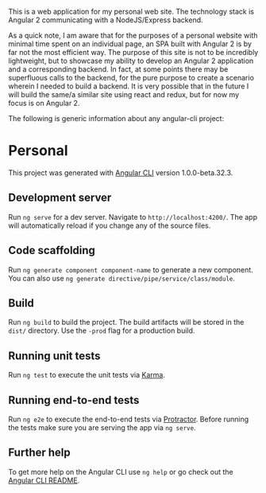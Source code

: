 This is a web application for my personal web site. The technology stack is Angular 2 communicating with a NodeJS/Express backend.

As a quick note, I am aware that for the purposes of a personal website with minimal time spent on an individual page, an SPA built with Angular 2 is by far not the most efficient way. The purpose of this site is not to be incredibly lightweight, but to showcase my ability to develop an Angular 2 application and a corresponding backend. In fact, at some points there may be superfluous calls to the backend, for the pure purpose to create a scenario wherein I needed to build a backend. It is very possible that in the future I will build the same/a similar site using react and redux, but for now my focus is on Angular 2.


The following is generic information about any angular-cli project:

# Personal

This project was generated with [Angular CLI](https://github.com/angular/angular-cli) version 1.0.0-beta.32.3.

## Development server
Run `ng serve` for a dev server. Navigate to `http://localhost:4200/`. The app will automatically reload if you change any of the source files.

## Code scaffolding

Run `ng generate component component-name` to generate a new component. You can also use `ng generate directive/pipe/service/class/module`.

## Build

Run `ng build` to build the project. The build artifacts will be stored in the `dist/` directory. Use the `-prod` flag for a production build.

## Running unit tests

Run `ng test` to execute the unit tests via [Karma](https://karma-runner.github.io).

## Running end-to-end tests

Run `ng e2e` to execute the end-to-end tests via [Protractor](http://www.protractortest.org/).
Before running the tests make sure you are serving the app via `ng serve`.

## Further help

To get more help on the Angular CLI use `ng help` or go check out the [Angular CLI README](https://github.com/angular/angular-cli/blob/master/README.md).
